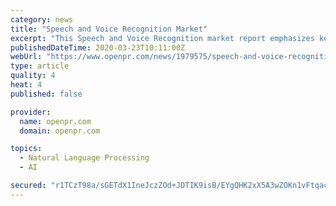 ```yaml
---
category: news
title: "Speech and Voice Recognition Market"
excerpt: "This Speech and Voice Recognition market report emphasizes key market dynamics of ICT industry and covers historic data, present market trends, environment, technological innovation, upcoming technologies and the technical progress in the related industry. Speech and Voice Recognition market research report proves to be a precious source of ..."
publishedDateTime: 2020-03-23T10:11:00Z
webUrl: "https://www.openpr.com/news/1979575/speech-and-voice-recognition-market-2020-2025-set-for-dazzling"
type: article
quality: 4
heat: 4
published: false

provider:
  name: openpr.com
  domain: openpr.com

topics:
  - Natural Language Processing
  - AI

secured: "r1TCzT98a/sGETdX1IneJczZOd+JDTIK9isB/EYgQHK2xX5A3wZOKn1vFtqacMTuttEKy3AL3vEmqDEBmEJ3uHT+Tvo5D3aMApw1+axrwheNy7hW3Uxm++G5W7Q0j7FCPQ4ajXO1PjXoSIzjcYhQVrRBnn6EGYSTvArnkR4hHpZyiej2aa13dHPAplho9Z7VJ1lg2+y4E/KFKBt0B2WAubse/GVZvyedkSHcg44VFBmAeujLmE8k+3hEs+6JOtBwDE952fd0w9sr9rv+0go3JmVk4hkQ6xlUT5oRy4R3qeGtnHl098XHjAkostXvXVBdub5+dC99Bxx9NDDVCj+uXdGbVuTCWuHNIiD/YKiXXISuSOK6Gw3sVQ4SiaWkv8jofzMAAAZQfPzCz7hx1LHpx37oe0z+8+i3AKe3OglUvjhDXBeixUIfy9evbZ0DxUaR90JUAJNg3xrRN6HYqdT5NplU+9vLOK2Ag/I2GntzpqE=;Q1qXrDTeJ1Nh6whO6gNL2g=="
---
```


